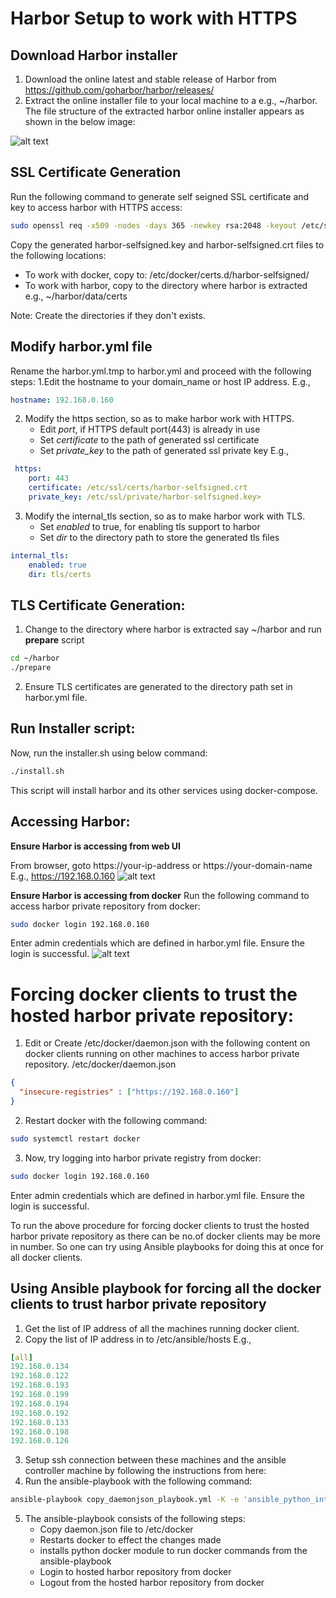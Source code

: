 # Harbor Setup to work with HTTPS

## Download Harbor installer
1. Download the online latest and stable release of Harbor from https://github.com/goharbor/harbor/releases/
2. Extract the online installer file to your local machine to a e.g., ~/harbor. The file structure of the extracted harbor online installer appears as shown in the below image:

![alt text]( harbor_files.png )

## SSL Certificate Generation
Run the following command to generate self seigned SSL certificate and key to access harbor with HTTPS access:
```sh
sudo openssl req -x509 -nodes -days 365 -newkey rsa:2048 -keyout /etc/ssl/private/harbor-selfsigned.key -out /etc/ssl/certs/harbor-selfsigned.crt
```
Copy the generated harbor-selfsigned.key and harbor-selfsigned.crt files to the following locations:

* To work with docker, copy to: /etc/docker/certs.d/harbor-selfsigned/
* To work with harbor, copy to the directory where harbor is extracted e.g., ~/harbor/data/certs

Note: Create the directories if they don't exists.


## Modify harbor.yml file
Rename the harbor.yml.tmp to harbor.yml and proceed with the following steps:
1.Edit the hostname to your domain_name or host IP address. 
E.g.,
```yml
hostname: 192.168.0.160
```
2. Modify the https section, so as to make harbor work with HTTPS.
    * Edit *port*, if HTTPS default port(443) is already in use
    * Set *certificate* to the path of generated ssl certificate  
    * Set *private_key* to the path of generated ssl private key
E.g.,
```yml
 https:
    port: 443
    certificate: /etc/ssl/certs/harbor-selfsigned.crt
    private_key: /etc/ssl/private/harbor-selfsigned.key>
```
3. Modify the internal_tls section, so as to make harbor work with TLS.
    * Set *enabled* to true, for enabling tls support to harbor
    * Set *dir* to the directory path to store the generated tls files
```yml
internal_tls:
    enabled: true
    dir: tls/certs
```
## TLS Certificate Generation:
1. Change to the directory where harbor is extracted say ~/harbor and run **prepare** script 
```sh
cd ~/harbor
./prepare
```
2. Ensure TLS certificates are generated to the directory path set in harbor.yml file.

## Run Installer script:
Now, run the installer.sh using below command:
```sh 
./install.sh
```
This script will install harbor and its other services using docker-compose. 

## Accessing Harbor:
**Ensure Harbor is accessing from web UI**

From browser, goto https://your-ip-address or https://your-domain-name 
E.g.,
https://192.168.0.160
![alt text]( harbor.png ) 


**Ensure Harbor is accessing from docker**
Run the following command to access harbor private repository from docker:
```sh 
sudo docker login 192.168.0.160
```
Enter admin credentials which are defined in harbor.yml file. Ensure the login is successful.
![alt text]( docker_login.png ) 

# Forcing docker clients to trust the hosted harbor private repository:
1. Edit or Create /etc/docker/daemon.json with the following content on docker clients running on other machines to access harbor private repository.
/etc/docker/daemon.json
```json
{
  "insecure-registries" : ["https://192.168.0.160"]
}
```
2. Restart docker with the following command:
```sh
sudo systemctl restart docker
```
3. Now, try logging into harbor private registry from docker:
```sh
sudo docker login 192.168.0.160
```
Enter admin credentials which are defined in harbor.yml file. Ensure the login is successful.

To run the above procedure for forcing docker clients to trust the hosted harbor private repository as there can be no.of docker clients may be more in number. So one can try using Ansible playbooks for doing this at once for all docker clients.

## Using Ansible playbook for forcing all the docker clients to trust harbor private repository
1. Get the list of IP address of all the machines running docker client.
2. Copy the list of IP address in to /etc/ansible/hosts
E.g.,
```yml
[all]
192.168.0.134
192.168.0.122
192.168.0.193
192.168.0.199    
192.168.0.194
192.168.0.192
192.168.0.133
192.168.0.198
192.168.0.126
```
3. Setup ssh connection between these machines and the ansible controller machine by following the instructions from here:
4. Run the ansible-playbook with the following command:
```sh
ansible-playbook copy_daemonjson_playbook.yml -K -e 'ansible_python_interpreter=/usr/bin/python3
```
5. The ansible-playbook consists of the following steps:
    * Copy daemon.json file to /etc/docker
    * Restarts docker to effect the changes made
    * installs python docker module to run docker commands from the ansible-playbook
    * Login to hosted harbor repository from docker
    * Logout from the hosted harbor repository from docker
